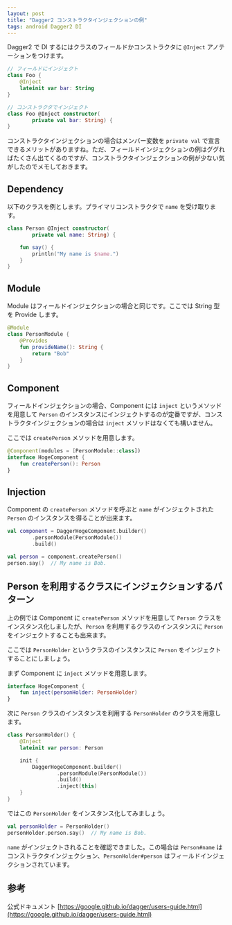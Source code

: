 ```yaml
---
layout: post
title: "Dagger2 コンストラクタインジェクションの例"
tags: android Dagger2 DI
---
```


Dagger2 で DI するにはクラスのフィールドかコンストラクタに `@Inject` アノテーションをつけます。

```kotlin
// フィールドにインジェクト
class Foo {
    @Inject
    lateinit var bar: String
}

// コンストラクタでインジェクト
class Foo @Inject constructor(
        private val bar: String) {
}
```

コンストラクタインジェクションの場合はメンバー変数を `private val` で宣言できるメリットがありますね。ただ、フィールドインジェクションの例はググればたくさん出てくるのですが、コンストラクタインジェクションの例が少ない気がしたのでメモしておきます。

## Dependency

以下のクラスを例とします。プライマリコンストラクタで `name` を受け取ります。

```kotlin
class Person @Inject constructor(
        private val name: String) {

    fun say() {
        println("My name is $name.")
    }
}
```

## Module

Module はフィールドインジェクションの場合と同じです。ここでは String 型を Provide します。

```kotlin
@Module
class PersonModule {
    @Provides
    fun provideName(): String {
        return "Bob"
    }
}
```

## Component

フィールドインジェクションの場合、Component には `inject` というメソッドを用意して `Person` のインスタンスにインジェクトするのが定番ですが、コンストラクタインジェクションの場合は `inject` メソッドはなくても構いません。

ここでは `createPerson` メソッドを用意します。

```kotlin
@Component(modules = [PersonModule::class])
interface HogeComponent {
    fun createPerson(): Person
}
```

## Injection

Component の `createPerson` メソッドを呼ぶと `name` がインジェクトされた `Person` のインスタンスを得ることが出来ます。

```kotlin
val component = DaggerHogeComponent.builder()
        .personModule(PersonModule())
        .build()

val person = component.createPerson()
person.say()  // My name is Bob.
```

## Person を利用するクラスにインジェクションするパターン

上の例では Component に `createPerson` メソッドを用意して `Person` クラスをインスタンス化しましたが、`Person` を利用するクラスのインスタンスに `Person` をインジェクトすることも出来ます。

ここでは `PersonHolder` というクラスのインスタンスに `Person` をインジェクトすることにしましょう。

まず Component に `inject` メソッドを用意します。

```kotlin
interface HogeComponent {
    fun inject(personHolder: PersonHolder)
}
```

次に `Person` クラスのインスタンスを利用する `PersonHolder` のクラスを用意します。

```kotlin
class PersonHolder() {
    @Inject
    lateinit var person: Person

    init {
        DaggerHogeComponent.builder()
                .personModule(PersonModule())
                .build()
                .inject(this)
    }
}
```

ではこの `PersonHolder` をインスタンス化してみましょう。

```kotlin
val personHolder = PersonHolder()
personHolder.person.say()  // My name is Bob.
```

`name` がインジェクトされることを確認できました。この場合は `Person#name` はコンストラクタインジェクション、`PersonHolder#person` はフィールドインジェクションされています。

## 参考

公式ドキュメント [https://google.github.io/dagger/users-guide.html](https://google.github.io/dagger/users-guide.html)

